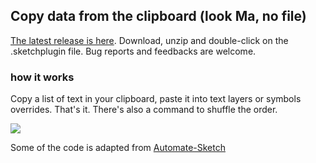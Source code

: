 ## Copy data from the clipboard (look Ma, no file)

[The latest release is here](https://github.com/Saint-loup/data-from-clipboard/releases/latest/download/data-from-clipboard.sketchplugin.zip). Download, unzip and double-click on the .sketchplugin file. Bug reports and feedbacks are welcome.


### how it works

Copy a list of text in your clipboard, paste it into text layers or symbols overrides. That's it. There's also a command to shuffle the order.

![](https://github.com/baptiste-roullin/data-from-clipboard/blob/38384e59bb37dfb6aaa1dc0e114a4acae9742f91/d%C3%A9mo%20data%20from%20clipboard.gif)

Some of the code is adapted from [Automate-Sketch](https://github.com/Ashung/Automate-Sketch/blob/master/automate-sketch.sketchplugin/Contents/Sketch/Data/Supply_Data.js)
